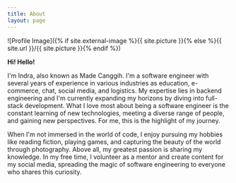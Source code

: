 ```yaml
---
title: About
layout: page
---
```


![Profile Image]({% if site.external-image %}{{ site.picture }}{% else %}{{ site.url }}/{{ site.picture }}{% endif %})

<p><strong>Hi! Hello!</strong></p>

<p>I'm Indra, also known as Made Canggih. I'm a software engineer with several years of experience in various industries as education, e-commerce, chat, social media, and logistics. My expertise lies in backend engineering and I'm currently expanding my horizons by diving into full-stack development. What I love most about being a software engineer is the constant learning of new technologies, meeting a diverse range of people, and gaining new perspectives. For me, this is the highlight of my journey.</p>

<p>When I'm not immersed in the world of code, I enjoy pursuing my hobbies like reading fiction, playing games, and capturing the beauty of the world through photography. Above all, my greatest passion is sharing my knowledge. In my free time, I volunteer as a mentor and create content for my social media, spreading the magic of software engineering to everyone who shares this curiosity.</p>